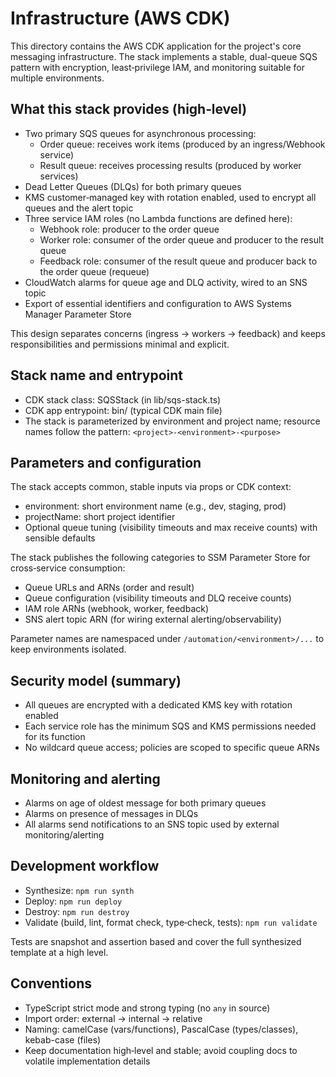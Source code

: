# Infrastructure (AWS CDK)

This directory contains the AWS CDK application for the project's core messaging infrastructure.
The stack implements a stable, dual-queue SQS pattern with encryption, least‑privilege IAM, and
monitoring suitable for multiple environments.

## What this stack provides (high‑level)

- Two primary SQS queues for asynchronous processing:
  - Order queue: receives work items (produced by an ingress/Webhook service)
  - Result queue: receives processing results (produced by worker services)
- Dead Letter Queues (DLQs) for both primary queues
- KMS customer‑managed key with rotation enabled, used to encrypt all queues and the alert topic
- Three service IAM roles (no Lambda functions are defined here):
  - Webhook role: producer to the order queue
  - Worker role: consumer of the order queue and producer to the result queue
  - Feedback role: consumer of the result queue and producer back to the order queue (requeue)
- CloudWatch alarms for queue age and DLQ activity, wired to an SNS topic
- Export of essential identifiers and configuration to AWS Systems Manager Parameter Store

This design separates concerns (ingress → workers → feedback) and keeps responsibilities and
permissions minimal and explicit.

## Stack name and entrypoint

- CDK stack class: SQSStack (in lib/sqs-stack.ts)
- CDK app entrypoint: bin/ (typical CDK main file)
- The stack is parameterized by environment and project name; resource names follow the pattern:
  `<project>-<environment>-<purpose>`

## Parameters and configuration

The stack accepts common, stable inputs via props or CDK context:
- environment: short environment name (e.g., dev, staging, prod)
- projectName: short project identifier
- Optional queue tuning (visibility timeouts and max receive counts) with sensible defaults

The stack publishes the following categories to SSM Parameter Store for cross‑service consumption:
- Queue URLs and ARNs (order and result)
- Queue configuration (visibility timeouts and DLQ receive counts)
- IAM role ARNs (webhook, worker, feedback)
- SNS alert topic ARN (for wiring external alerting/observability)

Parameter names are namespaced under `/automation/<environment>/...` to keep environments isolated.

## Security model (summary)

- All queues are encrypted with a dedicated KMS key with rotation enabled
- Each service role has the minimum SQS and KMS permissions needed for its function
- No wildcard queue access; policies are scoped to specific queue ARNs

## Monitoring and alerting

- Alarms on age of oldest message for both primary queues
- Alarms on presence of messages in DLQs
- All alarms send notifications to an SNS topic used by external monitoring/alerting

## Development workflow

- Synthesize: `npm run synth`
- Deploy: `npm run deploy`
- Destroy: `npm run destroy`
- Validate (build, lint, format check, type‑check, tests): `npm run validate`

Tests are snapshot and assertion based and cover the full synthesized template at a high level.

## Conventions

- TypeScript strict mode and strong typing (no `any` in source)
- Import order: external → internal → relative
- Naming: camelCase (vars/functions), PascalCase (types/classes), kebab-case (files)
- Keep documentation high‑level and stable; avoid coupling docs to volatile implementation details
